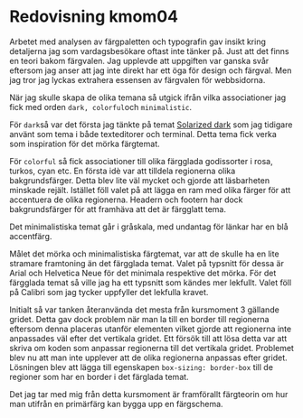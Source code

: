 ---
---
# Redovisning kmom04

Arbetet med analysen av färgpaletten och typografin gav insikt
kring detaljerna jag som vardagsbesökare oftast inte tänker på. Just att
det finns en teori bakom färgvalen. Jag upplevde att uppgiften var ganska
svår eftersom jag anser att jag inte direkt har ett öga för design och färgval.
Men jag tror jag lyckas extrahera essensen av färgvalen för webbsidorna. 

När jag skulle skapa de olika temana så utgick ifrån vilka associationer jag
fick med orden `dark, colorful`och `minimalistic`. 

För `dark`så var det första jag tänkte på temat [Solarized dark](https://ethanschoonover.com/solarized/) som jag tidigare använt som tema i
både texteditorer och terminal. Detta tema fick verka som inspiration för det
mörka färgtemat.

För `colorful` så fick associationer till olika färgglada godissorter i rosa,
turkos, cyan etc. En första idè var att tilldela regionerna olika
bakgrundsfärger. Detta blev lite väl mycket och gjorde att läsbarheten minskade
rejält. Istället föll valet på att lägga en ram med olika färger för att
accentuera de olika regionerna. Headern och footern har dock
bakgrundsfärger för att framhäva att det är färgglatt tema.

Det minimalistiska temat går i gråskala, med undantag för länkar har en blå
accentfärg.

Målet det mörka och minimalistiska färgtemat, var att de skulle ha en lite
stramare framtoning än det färgglada temat. Valet på typsnitt för dessa är
Arial och Helvetica Neue för det minimala respektive det mörka. För det
färgglada temat så ville jag ha ett typsnitt som kändes mer lekfullt. Valet föll på
Calibri som jag tycker uppfyller det lekfulla kravet.

Initialt så var tanken återanvända det mesta från kursmoment 3 gällande gridet.
Detta gav dock problem när man la till en border till regionerna eftersom denna
placeras utanför elementen vilket gjorde att regionerna inte anpassades väl efter
det vertikala gridet. Ett försök till att lösa detta var att skriva om koden som anpassar
regionerna till det vertikala gridet. Problemet blev nu att man inte upplever
att de olika regionerna anpassas efter gridet. Lösningen blev att lägga till
egenskapen `box-sizing: border-box` till de regioner som har en border i det
färglada temat. 

Det jag tar med mig från detta kursmoment är framförallt färgteorin om hur man
utifrån en primärfärg kan bygga upp en färgschema.


<!-- 
Kommentera kort om skrivuppgiften, någon som är värt att nämna från arbetet med den?

Berätta kort om din tanke bakom respektive teman, hur tolkade du “minimalistisk”, “colorful” och “dark”.

Vilket färgschema valde du till respektive tema och hur valde du att använda färgerna (mer eller mindre eller lika mycket av alla färger)?

Valde du att jobba med accentfärg och isåfall hur?

Hur tänkte du kring valet av typografi?

Berätta om din kodstruktur av teman, jobbade du med bastema och hur löste du anpassningarna till de olika temana?

Vilken är din TIL för detta kmom? 

-->
